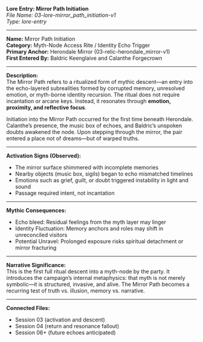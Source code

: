 **Lore Entry: Mirror Path Initiation**  
*File Name: 03-lore-mirror_path_initiation-v1*  
*Type: lore-entry*

---

**Name:** Mirror Path Initiation  
**Category:** Myth-Node Access Rite / Identity Echo Trigger  
**Primary Anchor:** Herondale Mirror (03-relic-herondale_mirror-v1)  
**First Entered By:** Baldric Keenglaive and Calanthe Forgecrown

---

**Description:**  
The Mirror Path refers to a ritualized form of mythic descent—an entry into the echo-layered subrealities formed by corrupted memory, unresolved emotion, or myth-borne identity recursion. The ritual does not require incantation or arcane keys. Instead, it resonates through **emotion, proximity, and reflective focus**.

Initiation into the Mirror Path occurred for the first time beneath Herondale. Calanthe’s presence, the music box of echoes, and Baldric’s unspoken doubts awakened the node. Upon stepping through the mirror, the pair entered a place not of dreams—but of warped truths.

---

**Activation Signs (Observed):**  
- The mirror surface shimmered with incomplete memories  
- Nearby objects (music box, sigils) began to echo mismatched timelines  
- Emotions such as grief, guilt, or doubt triggered instability in light and sound  
- Passage required intent, not incantation  

---

**Mythic Consequences:**  
- Echo bleed: Residual feelings from the myth layer may linger  
- Identity Fluctuation: Memory anchors and roles may shift in unreconciled visitors  
- Potential Unravel: Prolonged exposure risks spiritual detachment or mirror fracturing  

---

**Narrative Significance:**  
This is the first full ritual descent into a myth-node by the party. It introduces the campaign’s internal metaphysics: that myth is not merely symbolic—it is structured, invasive, and alive. The Mirror Path becomes a recurring test of truth vs. illusion, memory vs. narrative.

---

**Connected Files:**  
- Session 03 (activation and descent)  
- Session 04 (return and resonance fallout)  
- Session 06+ (future echoes anticipated)
